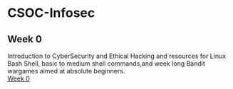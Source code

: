 # CSOC-Infosec
## Week 0
Introduction to CyberSecurity and Ethical Hacking and resources for Linux Bash Shell, basic to medium shell commands,and week long Bandit wargames aimed at absolute beginners.\
[Week 0](https://github.com/IIT-BHU-CyberSec/CSOC-Infosec/blob/main/Week-0.md)

